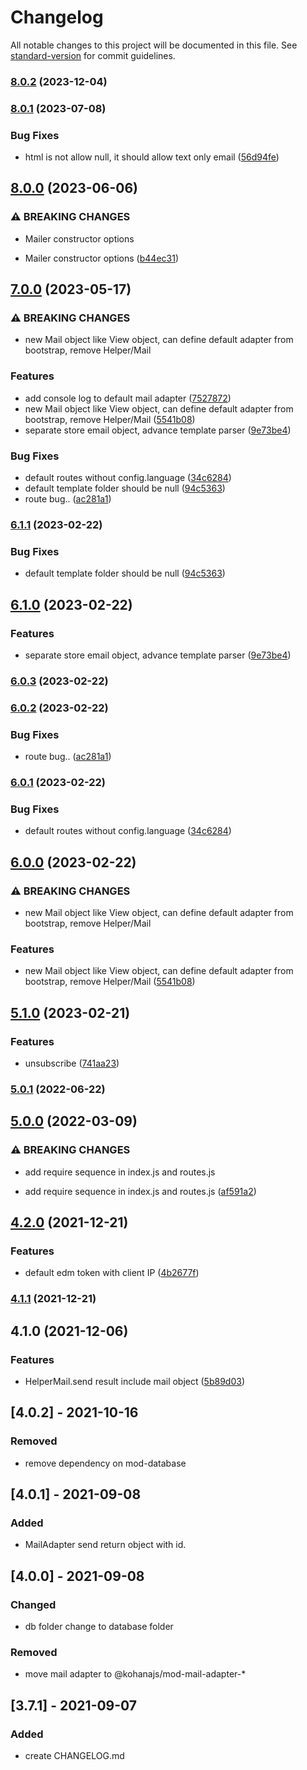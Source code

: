 # Changelog

All notable changes to this project will be documented in this file. See [standard-version](https://github.com/conventional-changelog/standard-version) for commit guidelines.

### [8.0.2](https://gitlab.com/kohana-js/proposals/level0/mod-mail/compare/v8.0.1...v8.0.2) (2023-12-04)

### [8.0.1](https://gitlab.com/kohana-js/proposals/level0/mod-mail/compare/v8.0.0...v8.0.1) (2023-07-08)


### Bug Fixes

* html is not allow null, it should allow text only email ([56d94fe](https://gitlab.com/kohana-js/proposals/level0/mod-mail/commit/56d94fe79bb3b0eac53d1ee444b3a673e3a28af0))

## [8.0.0](https://gitlab.com/kohana-js/proposals/level0/mod-mail/compare/v7.0.0...v8.0.0) (2023-06-06)


### ⚠ BREAKING CHANGES

* Mailer constructor options

* Mailer constructor options ([b44ec31](https://gitlab.com/kohana-js/proposals/level0/mod-mail/commit/b44ec3181a2e55642273f876b3b205a50e763240))

## [7.0.0](https://gitlab.com/kohana-js/proposals/level0/mod-mail/compare/v5.1.0...v7.0.0) (2023-05-17)


### ⚠ BREAKING CHANGES

* new Mail object like View object, can define default adapter from bootstrap, remove Helper/Mail

### Features

* add console log to default mail adapter ([7527872](https://gitlab.com/kohana-js/proposals/level0/mod-mail/commit/752787296acdeeaca109b62d77bb8aad55867b61))
* new Mail object like View object, can define default adapter from bootstrap, remove Helper/Mail ([5541b08](https://gitlab.com/kohana-js/proposals/level0/mod-mail/commit/5541b084b7d9dfbea533130a947b98a2500e66b3))
* separate store email object, advance template parser ([9e73be4](https://gitlab.com/kohana-js/proposals/level0/mod-mail/commit/9e73be4b65691339cc9930474b580f706542d5bf))


### Bug Fixes

* default routes without config.language ([34c6284](https://gitlab.com/kohana-js/proposals/level0/mod-mail/commit/34c6284ce106355be692fd9d8452ef2e8753a835))
* default template folder should be null ([94c5363](https://gitlab.com/kohana-js/proposals/level0/mod-mail/commit/94c5363ac8eaf22e1ad426c4015cb5349909ad03))
* route bug.. ([ac281a1](https://gitlab.com/kohana-js/proposals/level0/mod-mail/commit/ac281a198edc93519ff0e4a2946885525626aa5e))

### [6.1.1](https://gitlab.com/kohana-js/proposals/level0/mod-mail/compare/v6.1.0...v6.1.1) (2023-02-22)


### Bug Fixes

* default template folder should be null ([94c5363](https://gitlab.com/kohana-js/proposals/level0/mod-mail/commit/94c5363ac8eaf22e1ad426c4015cb5349909ad03))

## [6.1.0](https://gitlab.com/kohana-js/proposals/level0/mod-mail/compare/v6.0.3...v6.1.0) (2023-02-22)


### Features

* separate store email object, advance template parser ([9e73be4](https://gitlab.com/kohana-js/proposals/level0/mod-mail/commit/9e73be4b65691339cc9930474b580f706542d5bf))

### [6.0.3](https://gitlab.com/kohana-js/proposals/level0/mod-mail/compare/v6.0.2...v6.0.3) (2023-02-22)

### [6.0.2](https://gitlab.com/kohana-js/proposals/level0/mod-mail/compare/v6.0.1...v6.0.2) (2023-02-22)


### Bug Fixes

* route bug.. ([ac281a1](https://gitlab.com/kohana-js/proposals/level0/mod-mail/commit/ac281a198edc93519ff0e4a2946885525626aa5e))

### [6.0.1](https://gitlab.com/kohana-js/proposals/level0/mod-mail/compare/v6.0.0...v6.0.1) (2023-02-22)


### Bug Fixes

* default routes without config.language ([34c6284](https://gitlab.com/kohana-js/proposals/level0/mod-mail/commit/34c6284ce106355be692fd9d8452ef2e8753a835))

## [6.0.0](https://gitlab.com/kohana-js/proposals/level0/mod-mail/compare/v5.1.0...v6.0.0) (2023-02-22)


### ⚠ BREAKING CHANGES

* new Mail object like View object, can define default adapter from bootstrap, remove Helper/Mail

### Features

* new Mail object like View object, can define default adapter from bootstrap, remove Helper/Mail ([5541b08](https://gitlab.com/kohana-js/proposals/level0/mod-mail/commit/5541b084b7d9dfbea533130a947b98a2500e66b3))

## [5.1.0](https://gitlab.com/kohana-js/proposals/level0/mod-mail/compare/v5.0.1...v5.1.0) (2023-02-21)


### Features

* unsubscribe ([741aa23](https://gitlab.com/kohana-js/proposals/level0/mod-mail/commit/741aa23178e57f30d794f2a234850bbc2d1f968a))

### [5.0.1](https://gitlab.com/kohana-js/proposals/level0/mod-mail/compare/v5.0.0...v5.0.1) (2022-06-22)

## [5.0.0](https://gitlab.com/kohana-js/proposals/level0/mod-mail/compare/v4.2.0...v5.0.0) (2022-03-09)


### ⚠ BREAKING CHANGES

* add require sequence in index.js and routes.js

* add require sequence in index.js and routes.js ([af591a2](https://gitlab.com/kohana-js/proposals/level0/mod-mail/commit/af591a212c308ffb0fa189bcff1a5c42744e9ca0))

## [4.2.0](https://gitlab.com/kohana-js/proposals/level0/mod-mail/compare/v4.1.1...v4.2.0) (2021-12-21)


### Features

* default edm token with client IP ([4b2677f](https://gitlab.com/kohana-js/proposals/level0/mod-mail/commit/4b2677f709e4d445acc14b387eb836d955251040))

### [4.1.1](https://gitlab.com/kohana-js/proposals/level0/mod-mail/compare/v4.1.0...v4.1.1) (2021-12-21)

## 4.1.0 (2021-12-06)


### Features

* HelperMail.send result include mail object ([5b89d03](https://gitlab.com/kohana-js/proposals/level0/mod-mail/commit/5b89d0310bad9fbd08bc816b83df45dc13db8d87))

## [4.0.2] - 2021-10-16
### Removed
- remove dependency on mod-database

## [4.0.1] - 2021-09-08
### Added
- MailAdapter send return object with id.

## [4.0.0] - 2021-09-08
### Changed
- db folder change to database folder
### Removed
- move mail adapter to @kohanajs/mod-mail-adapter-*

## [3.7.1] - 2021-09-07
### Added
- create CHANGELOG.md